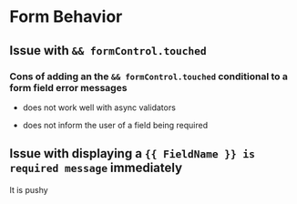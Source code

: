 # Form Behavior

## Issue with `&& formControl.touched`

### Cons of adding an the `&& formControl.touched` conditional to a form field error messages

- does not work well with async validators

- does not inform the user of a field being required

## Issue with displaying a `{{ FieldName }} is required message` immediately

It is pushy
